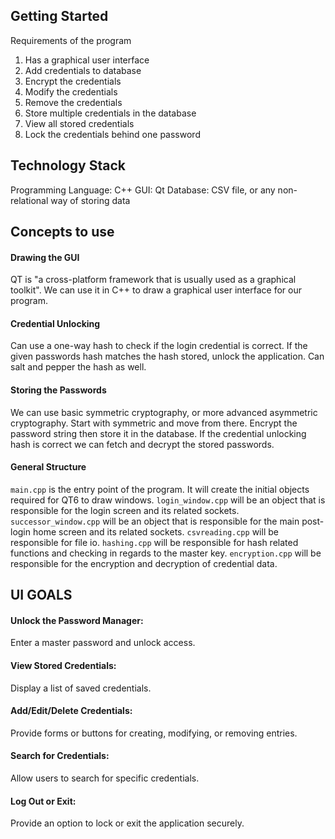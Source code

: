 ## Getting Started

Requirements of the program
1. Has a graphical user interface
3. Add credentials  to database
4. Encrypt the credentials 
5. Modify the credentials
6. Remove the credentials
7. Store multiple credentials in the database
8. View all stored credentials
9. Lock the credentials behind one password

## Technology Stack
Programming Language: C++
GUI: Qt
Database: CSV file, or any non-relational way of storing data

## Concepts to use
#### Drawing the GUI
QT is "a cross-platform framework that is usually used as a graphical toolkit". We can use it in C++ to draw a graphical user interface for our program. 

#### Credential Unlocking
Can use a one-way hash to check if the login credential is correct. If the given passwords hash matches the hash stored, unlock the application. Can salt and pepper the hash as well.

#### Storing the Passwords
We can use basic symmetric cryptography, or more advanced asymmetric cryptography. Start with symmetric and move from there. Encrypt the password string then store it in the database. If the credential unlocking hash is correct we can fetch and decrypt the stored passwords.

#### General Structure
`main.cpp` is the entry point of the program. It will create the initial objects required for QT6 to draw windows.
`login_window.cpp` will be an object that is responsible for the login screen and its related sockets.
`successor_window.cpp` will be an object that is responsible for the main post-login home screen and its related sockets. 
`csvreading.cpp` will be responsible for file io.
`hashing.cpp` will be responsible for hash related functions and checking in regards to the master key.
`encryption.cpp` will be responsible for the encryption and decryption of credential data.


## UI GOALS

#### Unlock the Password Manager:
Enter a master password and unlock access.

#### View Stored Credentials:
Display a list of saved credentials.

#### Add/Edit/Delete Credentials:
Provide forms or buttons for creating, modifying, or removing entries.

#### Search for Credentials:
Allow users to search for specific credentials.

#### Log Out or Exit:
Provide an option to lock or exit the application securely.

